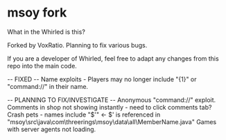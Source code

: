 # msoy fork
What in the Whirled is this?

Forked by VoxRatio.
Planning to fix various bugs.

If you are a developer of Whirled, feel free to adapt any changes from this repo into the main code.

-- FIXED --
Name exploits - Players may no longer include "{1}" or "command://" in their name.

-- PLANNING TO FIX/INVESTIGATE --
Anonymous "command://" exploit.
Comments in shop not showing instantly - need to click comments tab?
Crash pets - names include "$'" <- $' is referenced in "msoy\src\java\com\threerings\msoy\data\all\MemberName.java"
Games with server agents not loading.
